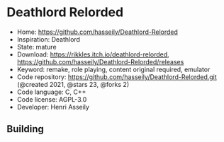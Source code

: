 # Deathlord Relorded

- Home: https://github.com/hasseily/Deathlord-Relorded
- Inspiration: Deathlord
- State: mature
- Download: https://rikkles.itch.io/deathlord-relorded, https://github.com/hasseily/Deathlord-Relorded/releases
- Keyword: remake, role playing, content original required, emulator
- Code repository: https://github.com/hasseily/Deathlord-Relorded.git (@created 2021, @stars 23, @forks 2)
- Code language: C, C++
- Code license: AGPL-3.0
- Developer: Henri Asseily

## Building

